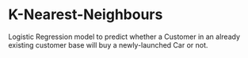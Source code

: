 # K-Nearest-Neighbours
Logistic Regression model to predict whether a Customer in an already existing customer base will buy a newly-launched Car or not.
